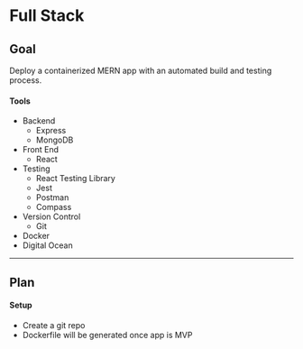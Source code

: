 # Full Stack

## Goal
Deploy a containerized MERN app with an automated build and testing process.

#### Tools
- Backend
  - Express
  - MongoDB
- Front End
  - React
- Testing
  - React Testing Library
  - Jest
  - Postman
  - Compass
- Version Control
  - Git
- Docker
- Digital Ocean

---

## Plan

#### Setup
- Create a git repo
- Dockerfile will be generated once app is MVP